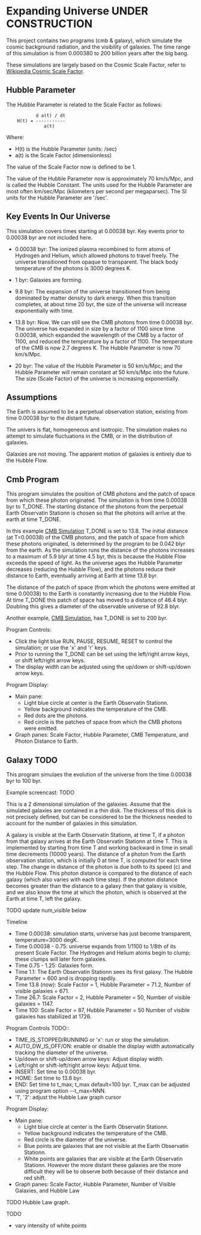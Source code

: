 # Expanding Universe UNDER CONSTRUCTION

This project contains two programs (cmb & galaxy), which simulate the cosmic background
radiation, and the visibility of galaxies. The time range of this simulation is
from 0.000380 to 200 billion years after the big bang.

These simulations are largely based on the Cosmic Scale Factor, refer to
[Wikipedia Cosmic Scale Factor](https://en.wikipedia.org/wiki/Scale_factor_(cosmology)).

## Hubble Parameter

The Hubble Parameter is related to the Scale Factor as follows:

```
           d a(t) / dt
    H(t) = -----------
              a(t)
```

Where:
* H(t) is the Hubble Parameter (units: /sec)
* a(t) is the Scale Factor (dimensionless)

The value of the Scale Factor now is defined to be 1.

The value of the Hubble Parameter now is approximately 70 km/s/Mpc, and 
is called the Hubble Constant. The units used for the Hubble Parameter are most often
km/sec/Mpc (kilometers per second per megaparsec). The SI units for the Hubble Parameter
are '/sec'.

## Key Events In Our Universe

This simulation covers times starting at 0.00038 byr. Key events prior to 0.00038 byr are not included here.

* 0.00038 byr: The ionized plasma recombined to form atoms of Hydrogen and Helium, which allowed
photons to travel freely. The universe transitioned from opaque to transparent. The black body
temperature of the photons is 3000 degrees K.

* 1 byr: Galaxies are forming.

* 9.8 byr: The expansion of the universe transitioned from being dominated by matter density to
dark energy. When this transition completes, at about time 20 byr, the size of the universe
will increase exponentially with time.

* 13.8 byr: Now. We can still see the CMB photons from time 0.00038 byr. The
universe has expanded in size by a factor of 1100 since time 0.00038, which expanded the
wavelength of the CMB by a factor of 1100, and reduced the temperature by a factor of 1100.
The temperature of the CMB is now 2.7 degrees K. The Hubble Parameter is now 70 km/s/Mpc.

* 20 byr: The value of the Hubble Parameter is 50 km/s/Mpc; and the Hubble Parameter will 
remain constant at 50 km/s/Mpc into the future. The size (Scale Factor) of the universe is increasing
exponentially.

## Assumptions

The Earth is assumed to be a perpetual observation station, existing from time
0.00038 byr to the distant future.

The univers is flat, homogeneous and isotropic. The simulation makes no attempt to simulate
fluctuations in the CMB, or in the distribution of galaxies.

Galaxies are not moving. The apparent motion of galaxies is entirely due to the Hubble Flow.

## Cmb Program

This program simulates the position of CMB photons and the patch of space from which these
photon originated. The simulation is from time 0.00038 byr to T_DONE. The starting distance
of the photons from the perpetual Earth Observatin Stationn is chosen so that the photons
will arrive at the earth at time T_DONE.

In this example [CMB Simulation](https://youtu.be/TjxFwbwMWJ8) T_DONE is set to 13.8.
The initial distance (at T=0.00038) of the CMB photons, and the patch of space from which these
photons originated, is determined by the program to be 0.042 blyr from the earth.
As the simulation runs the distance of the photons increases to a maximum of 5.9 blyr at time
4.5 byr, this is because the Hubble Flow exceeds the speed of light. As the universe ages
the Hubble Parameter decreases (reducing the Hubble Flow), and the photons reduce their distance
to Earth, eventually arriving at Earth at time 13.8 byr.

The distance of the patch of space (from which the photons were emitted at time 0.00038) to the 
Earth is constantly increasing due to the Hubble Flow. At time T_DONE this patch of space has moved
to a distance of 46.4 blyr. Doubling this gives a diameter of the observable universe of 92.8 blyr.

Another example, [CMB Simulation](https://youtu.be/jiRkqq_4a3Q),
has T_DONE is set to 200 byr.

Program Controls:
* Click the light blue RUN, PAUSE, RESUME, RESET to control the simulation; or use the 'x' and 'r' keys.
* Prior to running the T_DONE can be set using the left/right arrow keys, or shift left/right arrow keys.
* The display width can be adjusted using the up/down or shift-up/down arrow keys.

Program Display:
* Main pane:
  * Light blue circle at center is the Earth Observatin Stationn.
  * Yellow background indicates the temperature of the CMB.
  * Red dots are the photons.
  * Red circle is the patches of space from which the CMB photons were emitted.
* Graph panes: Scale Factor, Hubble Parameter, CMB Temperature, and Photon Distance to Earth.

## Galaxy TODO

This program simulaes the evolution of the universe from the time 0.00038 byr to 100 byr. 

Example screencast: TODO

This is a 2 dimensional simulation of the galaxies. Assume that the simulated galaxies are 
contained in a thin disk. The thickness of this disk is not precisely defined, but can be 
considered to be the thickness needed to account for the number of galaxies in this simulation.

A galaxy is visible at the Earth Observatin Stationn, at time T, if a photon from that galaxy arrives at
the Earth Observatin Stationn at time T. This is implemented by starting from time T and working 
backward in time in small time decrements (10000 years). The distance of a photon from the Earth
observation station, which is initially 0 at time T, is computed for each time step. The change in
distance of the photon is due both to its speed (c) and the Hubble Flow. This photon distance 
is compared to the distance of each galaxy (which also varies with each time step). If the photon
distance becomes greater than the distance to a galaxy then that galaxy is visible, and we also
know the time at which the photon, which is observed at the Earth at time T, left the galaxy.

TODO update num_visible below

Timeline
* Time 0.00038: simulation starts, universe has just become transparent, temperature=3000 degK.
* Time 0.00038 - 0.75: universe expands from 1/1100 to 1/8th of its present Scale Factor. The Hydrogen and Helium atoms begin to clump; these clumps will later form galaxies.
* Time 0.75 - 1.25: Galaxies form.
* Time 1.1: The Earth Observatin Stationn sees its first galaxy. The Hubble Parameter = 600 and is dropping rapdily.
* Time 13.8 (now): Scale Factor = 1, Hubble Parameter = 71.2, Number of visible galaxies = 671.
* Time 26.7: Scale Factor = 2, Hubble Parameter = 50, Number of visible galaxies = 1147.
* Time 100: Scale Factor = 87, Hubble Parameter = 50 Number of visible galaxies has stabilized at 1726.

Program Controls TODO::
* TIME_IS_STOPPED/RUNNING or 'x': run or stop the simulation.
* AUTO_DW_IS_OFF/ON: enable or disable the display width automatically tracking the diameter of the universe.
* Up/down or shift-up/down arrow keys: Adjust display width.
* Left/right or shift-left/right arrow keys: Adjust time.
* INSERT: Set time to 0.00038 byr.
* HOME: Set time to 13.8 byr.
* END: Set time to t_max; t_max default=100 byr. T_max can be adjusted using program option --t_max=NNN.
* '1', '2': adjust the Hubble Law graph cursor

Program Display:
* Main pane:
  * Light blue circle at center is the Earth Observatin Stationn.
  * Yellow background indicates the temperature of the CMB.
  * Red circle is the diameter of the universe.
  * Blue points are galaxies that are not visible at the Earth Observatin Stationn.
  * White points are galaxies thar are visible at the Earth Observatin Stationn. However the more distant these galaxies are the more difficult they will be to observe both because of their distance and red shift.
* Graph panes: Scale Factor, Hubble Parameter, Number of Visible Galaxies, and Hubble Law

TODO Hubble Law graph.

TODO
- vary intensity of white points

